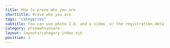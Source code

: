 ```yaml
---
title: How to prove who you are
shorttitle: Prove who you are
tags: "categories"
subtitle: You can use photo I.D. and a video, or the registration details from your GP surgery’s online services.
category: provewhoyouare
layout: layouts/category-index.njk
position: 3
---
```

